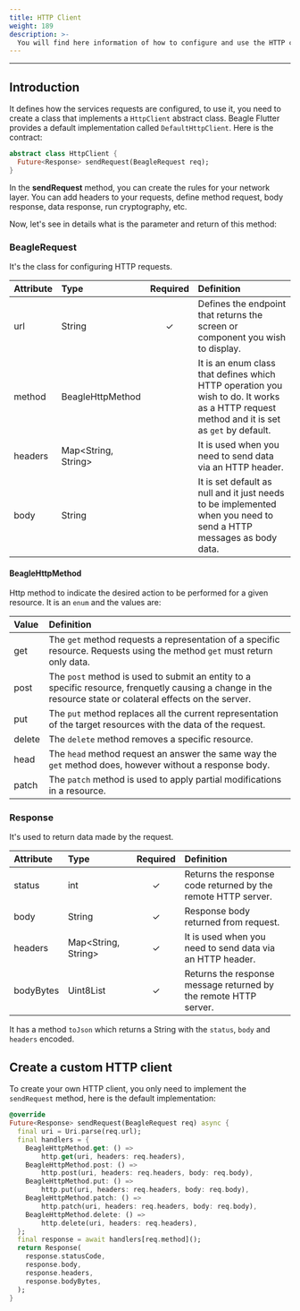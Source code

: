 ```yaml
---
title: HTTP Client
weight: 189
description: >-
  You will find here information of how to configure and use the HTTP client in Beagle Flutter.
---
```


---

## Introduction
It defines how the services requests are configured, to use it, you need to create a class that implements a `HttpClient` abstract class. Beagle Flutter provides a default implementation called `DefaultHttpClient`. Here is the contract:

```dart
abstract class HttpClient {
  Future<Response> sendRequest(BeagleRequest req);
}
```

In the **sendRequest**  method, you can create the rules for your network layer. You can add headers to your requests, define method request, body response, data response, run cryptography, etc.

Now, let's see in details what is the parameter and return of this method:

### BeagleRequest
It's the class for configuring HTTP requests.

| **Attribute** | **Type** | **Required** | **Definition** |
| :--- | :--- | :---: | :--- |
| url | String  | ✓ | Defines the endpoint that returns the screen or component you wish to display. |
| method | BeagleHttpMethod | | It is an enum class that defines which HTTP operation you wish to do. It works as a HTTP request method and it is set as `get` by default. |
| headers | Map<String, String> | | It is used when you need to send data via an HTTP header.  |
| body | String | | It is set default as null and it just needs to be implemented when you need to send a HTTP messages as body data. |

#### BeagleHttpMethod
Http method to indicate the desired action to be performed for a given resource. It is an `enum` and the values are:

| Value | Definition |
| :--- | :--- |
| get | The `get` method  requests a representation of a specific resource. Requests using the method `get` must return only data. |
| post | The `post` method is used to submit an entity to a specific resource, frenquetly causing a change in the resource state or colateral effects on the server.  |
| put | The `put` method replaces all the current representation of the target resources with the data of the request.  |
| delete | The `delete` method removes a specific resource.  |
| head | The `head` method  request an answer the same way the `get` method does, however without a response body.  |
| patch | The `patch` method is used to apply partial modifications in a resource. |

### Response
It's used to return data made by the request.

| **Attribute** | **Type** | **Required** | **Definition** |
| :--- | :--- | :---: | :--- |
| status | int  | ✓ | Returns the response code returned by the remote HTTP server. |
| body | String | ✓ | Response body returned from request. |
| headers | Map<String, String> | ✓ | It is used when you need to send data via an HTTP header. |
| bodyBytes | Uint8List | ✓ | Returns the response message returned by the remote HTTP server. |

It has a method `toJson` which returns a String with the `status`, `body` and `headers` encoded.

## Create a custom HTTP client
To create your own HTTP client, you only need to implement the `sendRequest` method, here is the default implementation:

```dart
@override
Future<Response> sendRequest(BeagleRequest req) async {
  final uri = Uri.parse(req.url);
  final handlers = {
    BeagleHttpMethod.get: () => 
        http.get(uri, headers: req.headers),
    BeagleHttpMethod.post: () =>
        http.post(uri, headers: req.headers, body: req.body),
    BeagleHttpMethod.put: () =>
        http.put(uri, headers: req.headers, body: req.body),
    BeagleHttpMethod.patch: () =>
        http.patch(uri, headers: req.headers, body: req.body),
    BeagleHttpMethod.delete: () => 
        http.delete(uri, headers: req.headers),
  };
  final response = await handlers[req.method]();
  return Response(
    response.statusCode,
    response.body,
    response.headers,
    response.bodyBytes,
  );
}
```
